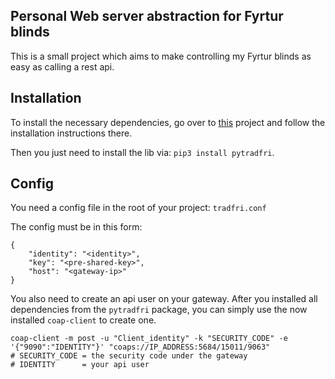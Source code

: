 ## Personal Web server abstraction for Fyrtur blinds

This is a small project which aims to make controlling my Fyrtur blinds as easy as calling a rest api.

## Installation

To install the necessary dependencies, go over to [this](https://github.com/ggravlingen/pytradfri) project and follow the installation instructions there.

Then you just need to install the lib via: `pip3 install pytradfri`.

## Config

You need a config file in the root of your project: `tradfri.conf`

The config must be in this form:

```
{
    "identity": "<identity>",
    "key": "<pre-shared-key>",
    "host": "<gateway-ip>"
}
```

You also need to create an api user on your gateway. After you installed all dependencies from the `pytradfri` package, 
you can simply use the now installed `coap-client` to create one.

```
coap-client -m post -u "Client_identity" -k "SECURITY_CODE" -e '{"9090":"IDENTITY"}' "coaps://IP_ADDRESS:5684/15011/9063"
# SECURITY_CODE = the security code under the gateway
# IDENTITY      = your api user
```